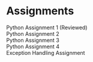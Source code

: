 # Assignments
Python Assignment 1 (Reviewed) <br />
Python Assignment 2 <br />
Python Assignment 3 <br />
Python Assignment 4 <br />
Exception Handling Assignment

